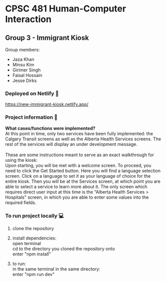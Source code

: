 # CPSC 481 Human-Computer Interaction
## Group 3 - Immigrant Kiosk

Group members:
- Jaza Khan
- Minsu Kim
- Girimer Singh
- Faisal Hossain
- Jesse Dirks

### Deployed on Netlify 🚀
https://new-immigrant-kiosk.netlify.app/

### Project information 📄
**What cases/functions were implemented?**<br>
At this point in time, only two services have been fully implemented: the Calgary Transit screens as well as the Alberta Health Services screens. The rest of the services will display an under development message.<br><br>
These are some instructions meant to serve as an exact walkthrough for using the kiosk:<br>
Upon starting, you will be met with a welcome screen. To proceed, you need to click the Get Started button. Here you will find a language selection screen. Click on a language to set it as your language of choice for the entire kiosk. Then you will be at the Services screen, at which point you are able to select a service to learn more about it. The only screen which requires direct user input at this time is the "Alberta Health Services > Hospitals" screen, in which you are able to enter some values into the required fields. 


### To run project locally 💻

1. clone the repository

2. install dependencies:<br>
  open terminal<br>
  cd to the directory you cloned the repository onto<br>
  enter "npm install"<br>

3. to run:<br>
in the same terminal in the same directory:<br>
enter "npm run dev"<br>

